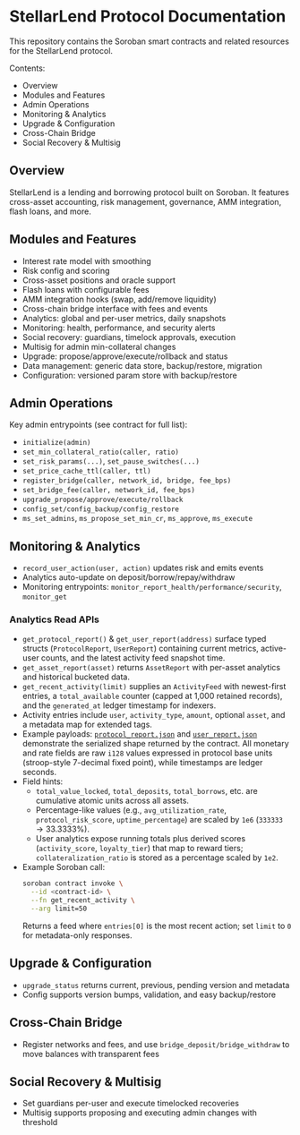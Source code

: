 # StellarLend Protocol Documentation

This repository contains the Soroban smart contracts and related resources for the StellarLend protocol.

Contents:
- Overview
- Modules and Features
- Admin Operations
- Monitoring & Analytics
- Upgrade & Configuration
- Cross-Chain Bridge
- Social Recovery & Multisig

## Overview
StellarLend is a lending and borrowing protocol built on Soroban. It features cross-asset accounting, risk management, governance, AMM integration, flash loans, and more.

## Modules and Features
- Interest rate model with smoothing
- Risk config and scoring
- Cross-asset positions and oracle support
- Flash loans with configurable fees
- AMM integration hooks (swap, add/remove liquidity)
- Cross-chain bridge interface with fees and events
- Analytics: global and per-user metrics, daily snapshots
- Monitoring: health, performance, and security alerts
- Social recovery: guardians, timelock approvals, execution
- Multisig for admin min-collateral changes
- Upgrade: propose/approve/execute/rollback and status
- Data management: generic data store, backup/restore, migration
- Configuration: versioned param store with backup/restore

## Admin Operations
Key admin entrypoints (see contract for full list):
- `initialize(admin)`
- `set_min_collateral_ratio(caller, ratio)`
- `set_risk_params(...)`, `set_pause_switches(...)`
- `set_price_cache_ttl(caller, ttl)`
- `register_bridge(caller, network_id, bridge, fee_bps)`
- `set_bridge_fee(caller, network_id, fee_bps)`
- `upgrade_propose/approve/execute/rollback`
- `config_set/config_backup/config_restore`
- `ms_set_admins`, `ms_propose_set_min_cr`, `ms_approve`, `ms_execute`

## Monitoring & Analytics
- `record_user_action(user, action)` updates risk and emits events
- Analytics auto-update on deposit/borrow/repay/withdraw
- Monitoring entrypoints: `monitor_report_health/performance/security`, `monitor_get`

### Analytics Read APIs
- `get_protocol_report()` & `get_user_report(address)` surface typed structs (`ProtocolReport`, `UserReport`) containing
  current metrics, active-user counts, and the latest activity feed snapshot time.
- `get_asset_report(asset)` returns `AssetReport` with per-asset analytics and historical bucketed data.
- `get_recent_activity(limit)` supplies an `ActivityFeed` with newest-first entries, a `total_available` counter
  (capped at 1,000 retained records), and the `generated_at` ledger timestamp for indexers.
- Activity entries include `user`, `activity_type`, `amount`, optional `asset`, and a metadata map for extended tags.
- Example payloads: [`protocol_report.json`](examples/protocol_report.json) and
  [`user_report.json`](examples/user_report.json) demonstrate the serialized shape returned by the contract. All
  monetary and rate fields are raw `i128` values expressed in protocol base units (stroop-style 7-decimal fixed point),
  while timestamps are ledger seconds.
- Field hints:
  - `total_value_locked`, `total_deposits`, `total_borrows`, etc. are cumulative atomic units across all assets.
  - Percentage-like values (e.g., `avg_utilization_rate`, `protocol_risk_score`, `uptime_percentage`) are scaled by
    `1e6` (`333333` → 33.3333%).
  - User analytics expose running totals plus derived scores (`activity_score`, `loyalty_tier`) that map to reward
    tiers; `collateralization_ratio` is stored as a percentage scaled by `1e2`.
- Example Soroban call:
  ```sh
  soroban contract invoke \
    --id <contract-id> \
    --fn get_recent_activity \
    --arg limit=50
  ```
  Returns a feed where `entries[0]` is the most recent action; set `limit` to `0` for metadata-only responses.

## Upgrade & Configuration
- `upgrade_status` returns current, previous, pending version and metadata
- Config supports version bumps, validation, and easy backup/restore

## Cross-Chain Bridge
- Register networks and fees, and use `bridge_deposit/bridge_withdraw` to move balances with transparent fees

## Social Recovery & Multisig
- Set guardians per-user and execute timelocked recoveries
- Multisig supports proposing and executing admin changes with threshold
